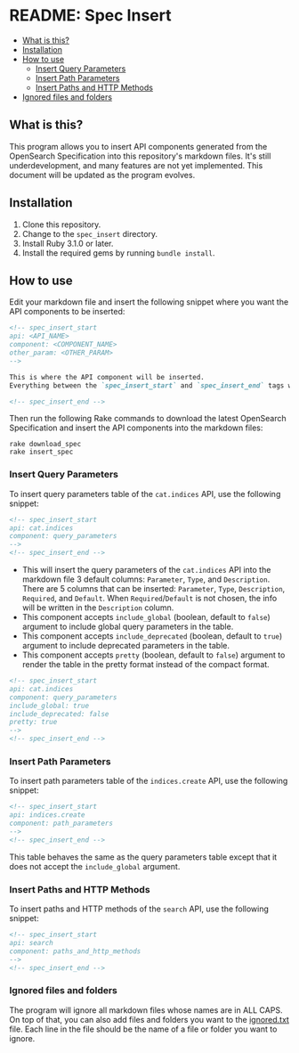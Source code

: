 # README: Spec Insert
 - [What is this?](#what-is-this)
 - [Installation](#Installation)
 - [How to use](#how-to-use)
   - [Insert Query Parameters](#insert-query-parameters)
   - [Insert Path Parameters](#insert-path-parameters)
   - [Insert Paths and HTTP Methods](#insert-paths-and-http-methods)
 - [Ignored files and folders](#ignored-files-and-folders) 

## What is this?
This program allows you to insert API components generated from the OpenSearch Specification into this repository's markdown files. It's still underdevelopment, and many features are not yet implemented. This document will be updated as the program evolves.

## Installation
1. Clone this repository.
2. Change to the `spec_insert` directory.
3. Install Ruby 3.1.0 or later.
4. Install the required gems by running `bundle install`.

## How to use
Edit your markdown file and insert the following snippet where you want the API components to be inserted:
```markdown
<!-- spec_insert_start 
api: <API_NAME>
component: <COMPONENT_NAME>
other_param: <OTHER_PARAM>
-->

This is where the API component will be inserted.
Everything between the `spec_insert_start` and `spec_insert_end` tags will be overwritten.

<!-- spec_insert_end -->
```

Then run the following Rake commands to download the latest OpenSearch Specification and insert the API components into the markdown files:
```shell
rake download_spec
rake insert_spec
```

### Insert Query Parameters
To insert query parameters table of the `cat.indices` API, use the following snippet:
```markdown
<!-- spec_insert_start
api: cat.indices
component: query_parameters
-->
<!-- spec_insert_end -->
```

- This will insert the query parameters of the `cat.indices` API into the markdown file 3 default columns: `Parameter`, `Type`, and `Description`. There are 5 columns that can be inserted: `Parameter`, `Type`, `Description`, `Required`, and `Default`. When `Required`/`Default` is not chosen, the info will be written in the `Description` column.
- This component accepts `include_global` (boolean, default to `false`) argument to include global query parameters in the table.
- This component accepts `include_deprecated` (boolean, default to `true`) argument to include deprecated parameters in the table.
- This component accepts `pretty` (boolean, default to `false`) argument to render the table in the pretty format instead of the compact format.

```markdown
<!-- spec_insert_start
api: cat.indices
component: query_parameters
include_global: true
include_deprecated: false
pretty: true
-->
<!-- spec_insert_end -->
```

### Insert Path Parameters

To insert path parameters table of the `indices.create` API, use the following snippet:
```markdown
<!-- spec_insert_start
api: indices.create
component: path_parameters
-->
<!-- spec_insert_end -->
```

This table behaves the same as the query parameters table except that it does not accept the `include_global` argument.

### Insert Paths and HTTP Methods

To insert paths and HTTP methods of the `search` API, use the following snippet:
```markdown
<!-- spec_insert_start
api: search
component: paths_and_http_methods
-->
<!-- spec_insert_end -->
```

### Ignored files and folders
The program will ignore all markdown files whose names are in ALL CAPS. On top of that, you can also add files and folders you want to the [ignored.txt](./ignored.txt) file. Each line in the file should be the name of a file or folder you want to ignore.
